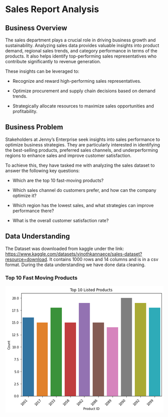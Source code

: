 # **Sales Report Analysis**

## Business Overview

The sales department plays a crucial role in driving business growth and sustainability. Analyzing sales data provides valuable insights into product demand, regional sales trends, and category performance in terms of the products. It also helps identify top-performing sales representatives who contribute significantly to revenue generation.

These insights can be leveraged to:

* Recognize and reward high-performing sales representatives.

* Optimize procurement and supply chain decisions based on demand trends.

* Strategically allocate resources to maximize sales opportunities and profitability.


## Business Problem

Stakeholders at Jenny’s Enterprise seek insights into sales performance to optimize business strategies. They are particularly interested in identifying the best-selling products, preferred sales channels, and underperforming regions to enhance sales and improve customer satisfaction.

To achieve this, they have tasked me with analyzing the sales dataset to answer the following key questions:

* Which are the top 10 fast-moving products?

* Which sales channel do customers prefer, and how can the company optimize it?

* Which region has the lowest sales, and what strategies can improve performance there?

* What is the overall customer satisfaction rate?

## Data Understanding

The Dataset was downloaded from kaggle under the link: https://www.kaggle.com/datasets/vinothkannaece/sales-dataset?resource=download. It contains 1000 rows and 14 columns and is in a csv format. During the data understanding we have done data cleaning.

### Top 10 Fast Moving Products

![alt text](image.png)

